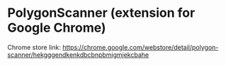 PolygonScanner (extension for Google Chrome)
==============

Chrome store link:
https://chrome.google.com/webstore/detail/polygon-scanner/hekgggendkenkdbcbnpbmigmjekcbahe
